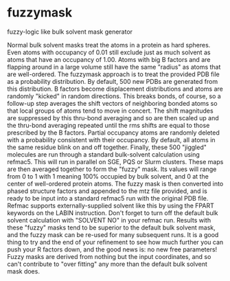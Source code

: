 # fuzzymask
fuzzy-logic like bulk solvent mask generator

Normal bulk solvent masks treat the atoms in a protein as hard spheres.
Even atoms with occupancy of 0.01 still exclude just as much solvent as 
atoms that have an occupancy of 1.00. Atoms with big B factors and are
flapping around in a large volume still have the same "radius" as atoms
that are well-ordered.
The fuzzymask approach is to treat the provided PDB file as a probability 
distribution. By default, 500 new PDBs are generated from this distribution.
B factors become displacement distributions and atoms are randomly "kicked"
in random directions.  This breaks bonds, of course, so a follow-up step 
averages the shift vectors of neighboring bonded atoms so that local groups
of atoms tend to move in concert. The shift magnitudes are suppressed by 
this thru-bond averaging and so are then scaled up and the thru-bond averaging
repeated until the rms shifts are equal to those prescribed by the B factors.
Partial occupancy atoms are randomly deleted with a probability consistent
with their occupancy. By default, all atoms in the same residue blink on
and off together.
Finally, these 500 "jiggled" molecules are run through a standard bulk-solvent
calculation using refmac5. This will run in parallel on SGE, PQS or Slurm clusters.
These maps are then averaged together to form the "fuzzy" mask.  Its values will
range from 0 to 1 with 1 meaning 100% occupied by bulk solvent, and 0 at the center
of well-ordered protein atoms. The fuzzy mask is then converted into phased structure
factors and appended to the mtz file provided, and is ready to be input into a
standard refmac5 run with the original PDB file.  Refmac supports externally-supplied
solvent like this by using the FPART keywords on the LABIN instruction. Don't forget
to turn off the default bulk solvent calculation with "SOLVENT NO" in your refmac run.
Results with these "fuzzy" masks tend to be superior to the default bulk solvent mask,
and the fuzzy mask can be re-used for many subsequent runs. It is a good thing to try
and the end of your refinement to see how much further you can push your R factors down,
and the good news is: no new free parameters!  Fuzzy masks are derived from nothing but
the input coordinates, and so can't contribute to "over fitting" any more than the
default bulk solvent mask does.

